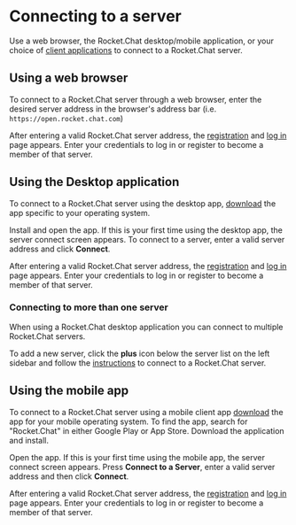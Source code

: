 # Connecting to a server

Use a web browser, the Rocket.Chat desktop/mobile application, or your choice of [client applications](https://rocket.chat/download) to connect to a Rocket.Chat server.

## Using a web browser

To connect to a Rocket.Chat server through a web browser, enter the desired server address in the browser's address bar (i.e. `https://open.rocket.chat.com`)

After entering a valid Rocket.Chat server address, the [registration](../registration/) and [log in](../login/) page appears. Enter your credentials to log in or register to become a member of that server.

## Using the Desktop application

To connect to a Rocket.Chat server using the desktop app, [download](https://rocket.chat/download) the app specific to your operating system.

Install and open the app. If this is your first time using the desktop app, the server connect screen appears. To connect to a server, enter a valid server address and click **Connect**.

After entering a valid Rocket.Chat server address, the [registration](../registration/) and [log in](../login/) page appears. Enter your credentials to log in or register to become a member of that server.

### Connecting to more than one server

When using a Rocket.Chat desktop application you can connect to multiple Rocket.Chat servers.

To add a new server, click the **plus** icon below the server list on the left sidebar and follow the [instructions](../connecting-to-a-server/) to connect to a Rocket.Chat server.

## Using the mobile app

To connect to a Rocket.Chat server using a mobile client app [download](https://rocket.chat/download) the app for your mobile operating system. To find the app, search for "Rocket.Chat" in either Google Play or App Store. Download the application and install.

Open the app. If this is your first time using the mobile app, the server connect screen appears.  Press **Connect to a Server**, enter a valid server address and then click **Connect**.

After entering a valid Rocket.Chat server address, the [registration](../registration/) and [log in](../login/) page appears. Enter your credentials to log in or register to become a member of that server.
